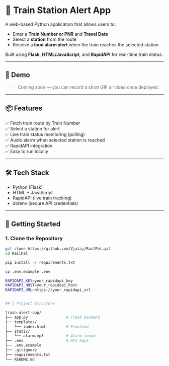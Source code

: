# 🚉 Train Station Alert App

A web-based Python application that allows users to:

- Enter a **Train Number or PNR** and **Travel Date**
- Select a **station** from the route
- Receive a **loud alarm alert** when the train reaches the selected station

Built using **Flask**, **HTML/JavaScript**, and **RapidAPI** for real-time train status.

---

## 📸 Demo

> Coming soon — you can record a short GIF or video once deployed.

---

## 📦 Features

✅ Fetch train route by Train Number  
✅ Select a station for alert  
✅ Live train status monitoring (polling)  
✅ Audio alarm when selected station is reached  
✅ RapidAPI integration  
✅ Easy to run locally  

---

## 🛠 Tech Stack

- Python (Flask)
- HTML + JavaScript
- RapidAPI (live train tracking)
- dotenv (secure API credentials)

---

## 🚀 Getting Started

### 1. Clone the Repository

```bash
git clone https://github.com/Vjalaj/RailPal.git
cd RailPal

pip install -r requirements.txt

cp .env.example .env

RAPIDAPI_KEY=your_rapidapi_key
RAPIDAPI_HOST=your_rapidapi_host
RAPIDAPI_URL=https://your_rapidapi_url


## 📁 Project Structure

train-alert-app/
├── app.py                 # Flask backend
├── templates/
│   └── index.html         # Frontend
├── static/
│   └── alarm.mp3          # Alarm sound
├── .env                   # API keys
├── .env.example
├── .gitignore
├── requirements.txt
└── README.md
